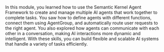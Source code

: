 In this module, you learned how to use the Semantic Kernel Agent Framework to create and manage multiple AI agents that work together to complete tasks. You saw how to define agents with different functions, connect them using AgentGroup, and automatically route user requests to the right agent. You also explored how agents can communicate with each other in a conversation, making AI interactions more dynamic and intelligent. With these skills, you can build flexible and scalable AI systems that handle a variety of tasks efficiently.